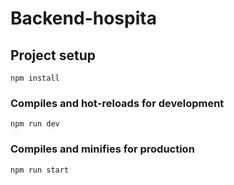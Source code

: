 # Backend-hospita

## Project setup
```
npm install
```

### Compiles and hot-reloads for development
```
npm run dev
```

### Compiles and minifies for production
```
npm run start
```

